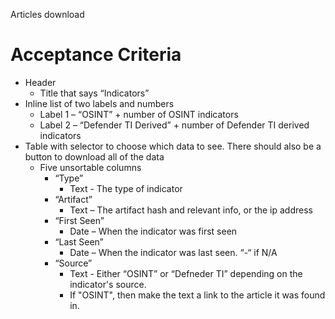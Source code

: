 Articles download

Acceptance Criteria
===================

* Header
    * Title that says “Indicators”
* Inline list of two labels and numbers
    * Label 1 – “OSINT” + number of OSINT indicators
    * Label 2 – “Defender TI Derived” + number of Defender TI derived indicators
* Table with selector to choose which data to see. There should also be a button to download all of the data
    * Five unsortable columns
        * “Type”
            * Text - The type of indicator
        * “Artifact”
            * Text – The artifact hash and relevant info, or the ip address
        * “First Seen”
            * Date – When the indicator was first seen
        * “Last Seen”
            * Date – When the indicator was last seen. “-“ if N/A
        * “Source”
            * Text - Either “OSINT” or “Defneder TI” depending on the indicator's source.
            * If "OSINT", then make the text a link to the article it was found in.

